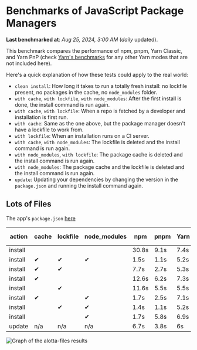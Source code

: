 # Benchmarks of JavaScript Package Managers

**Last benchmarked at**: _Aug 25, 2024, 3:00 AM_ (_daily_ updated).

This benchmark compares the performance of npm, pnpm, Yarn Classic, and Yarn PnP (check [Yarn's benchmarks](https://yarnpkg.com/benchmarks) for any other Yarn modes that are not included here).

Here's a quick explanation of how these tests could apply to the real world:

- `clean install`: How long it takes to run a totally fresh install: no lockfile present, no packages in the cache, no `node_modules` folder.
- `with cache`, `with lockfile`, `with node_modules`: After the first install is done, the install command is run again.
- `with cache`, `with lockfile`: When a repo is fetched by a developer and installation is first run.
- `with cache`: Same as the one above, but the package manager doesn't have a lockfile to work from.
- `with lockfile`: When an installation runs on a CI server.
- `with cache`, `with node_modules`: The lockfile is deleted and the install command is run again.
- `with node_modules`, `with lockfile`: The package cache is deleted and the install command is run again.
- `with node_modules`: The package cache and the lockfile is deleted and the install command is run again.
- `update`: Updating your dependencies by changing the version in the `package.json` and running the install command again.

## Lots of Files

The app's `package.json` [here](https://github.com/pnpm/pnpm.io/blob/main/benchmarks/fixtures/alotta-files/package.json)

| action  | cache | lockfile | node_modules| npm | pnpm | Yarn | Yarn PnP |
| ---     | ---   | ---      | ---         | --- | ---  | ---  | ---      |
| install |       |          |             | 30.8s | 9.1s | 7.4s | 3.6s |
| install | ✔     | ✔        | ✔           | 1.5s | 1.1s | 5.2s | n/a |
| install | ✔     | ✔        |             | 7.7s | 2.7s | 5.3s | 1.4s |
| install | ✔     |          |             | 12.6s | 6.2s | 7.3s | 2.9s |
| install |       | ✔        |             | 11.6s | 5.5s | 5.5s | 1.4s |
| install | ✔     |          | ✔           | 1.7s | 2.5s | 7.1s | n/a |
| install |       | ✔        | ✔           | 1.4s | 1.1s | 5.2s | n/a |
| install |       |          | ✔           | 1.7s | 5.8s | 6.9s | n/a |
| update  | n/a | n/a | n/a | 6.7s | 3.8s | 6s | 3s |

<img alt="Graph of the alotta-files results" src="/img/benchmarks/alotta-files.svg" />